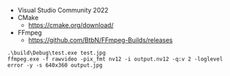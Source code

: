 
- Visual Studio Community 2022
- CMake
    - https://cmake.org/download/
- FFmpeg
    - https://github.com/BtbN/FFmpeg-Builds/releases


```
.\build\Debug\test.exe test.jpg
ffmpeg.exe -f rawvideo -pix_fmt nv12 -i output.nv12 -q:v 2 -loglevel error -y -s 640x360 output.jpg
```
